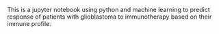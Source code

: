 This is a jupyter notebook using python and machine learning to predict response of patients with glioblastoma to immunotherapy based on their immune profile.
